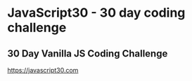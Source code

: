 # JavaScript30 - 30 day coding challenge
## 30 Day Vanilla JS Coding Challenge

https://javascript30.com